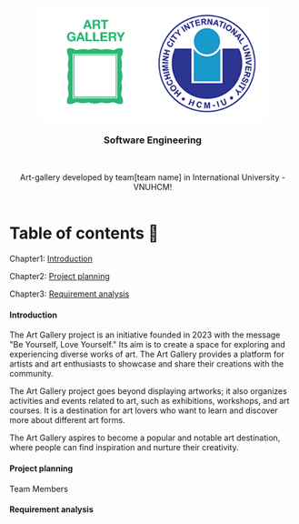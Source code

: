 <div id="top" style="display: flex; justify-content: center;">
  <img src="img/art-gallery-icon-13975.png" alt="Banner" width="200" height="200" ">
  <img src="img/logo.png" alt="Logo" width="200" height="200" ">
</div>

<h3 align="center">Software Engineering</h3>
    <br />
<p align="center">
    Art-gallery developed by team[team name] in International University - VNUHCM!
    <br />
    <br />
<!-- TABLE OF CONTENTS -->
  
# Table of contents :round_pushpin:
  
Chapter1: [Introduction](#Introduction)

Chapter2: [Project planning](#Project-planning)

Chapter3: [Requirement analysis](#Requirement-analysis)

#### Introduction
The Art Gallery project is an initiative founded in 2023 with the message "Be Yourself, Love Yourself." Its aim is to create a space for exploring and experiencing diverse works of art. The Art Gallery provides a platform for artists and art enthusiasts to showcase and share their creations with the community.

The Art Gallery project goes beyond displaying artworks; it also organizes activities and events related to art, such as exhibitions, workshops, and art courses. It is a destination for art lovers who want to learn and discover more about different art forms.

The Art Gallery aspires to become a popular and notable art destination, where people can find inspiration and nurture their creativity.

#### Project planning
Team Members 



#### Requirement analysis

